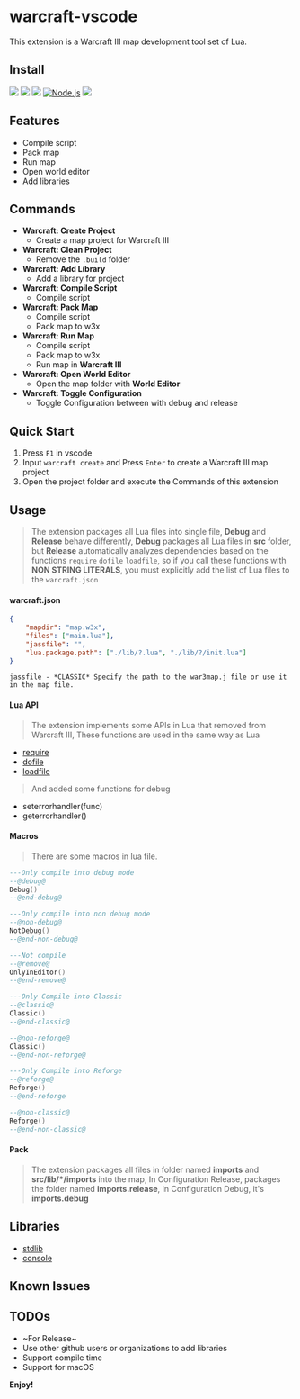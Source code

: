 # warcraft-vscode

This extension is a Warcraft III map development tool set of Lua.

## Install

[![](https://vsmarketplacebadge.apphb.com/version-short/Dencer.warcraft-vscode.svg)](https://marketplace.visualstudio.com/items?itemName=Dencer.warcraft-vscode)
[![](https://vsmarketplacebadge.apphb.com/rating-short/Dencer.warcraft-vscode.svg)](https://marketplace.visualstudio.com/items?itemName=Dencer.warcraft-vscode)
[![](https://vsmarketplacebadge.apphb.com/installs/Dencer.warcraft-vscode.svg)](https://marketplace.visualstudio.com/items?itemName=Dencer.warcraft-vscode)
[![Node.js](https://github.com/warcraft-iii/warcraft-vscode/actions/workflows/node.js.yml/badge.svg)](https://github.com/warcraft-iii/warcraft-vscode/actions/workflows/node.js.yml)
[![](https://discordapp.com/api/guilds/594229838869692466/embed.png?style=shield)](https://discord.gg/26N8ycP)

## Features

-   Compile script
-   Pack map
-   Run map
-   Open world editor
-   Add libraries

## Commands

-   **Warcraft: Create Project**
    -   Create a map project for Warcraft III
-   **Warcraft: Clean Project**
    -   Remove the `.build` folder
-   **Warcraft: Add Library**
    -   Add a library for project
-   **Warcraft: Compile Script**
    -   Compile script
-   **Warcraft: Pack Map**
    -   Compile script
    -   Pack map to w3x
-   **Warcraft: Run Map**
    -   Compile script
    -   Pack map to w3x
    -   Run map in **Warcraft III**
-   **Warcraft: Open World Editor**
    -   Open the map folder with **World Editor**
-   **Warcraft: Toggle Configuration**
    -   Toggle Configuration between with debug and release

## Quick Start

1. Press `F1` in vscode
2. Input `warcraft create` and Press `Enter` to create a Warcraft III map project
3. Open the project folder and execute the Commands of this extension

## Usage

> The extension packages all Lua files into single file, **Debug** and **Release** behave differently, **Debug** packages all Lua files in **src** folder, but **Release** automatically analyzes dependencies based on the functions `require` `dofile` `loadfile`, so if you call these functions with **NON STRING LITERALS**, you must explicitly add the list of Lua files to the `warcraft.json`

#### warcraft.json

```json
{
    "mapdir": "map.w3x",
    "files": ["main.lua"],
    "jassfile": "",
    "lua.package.path": ["./lib/?.lua", "./lib/?/init.lua"]
}
```
```
jassfile - *CLASSIC* Specify the path to the war3map.j file or use it in the map file.
```

#### Lua API

> The extension implements some APIs in Lua that removed from Warcraft III, These functions are used in the same way as Lua

-   [require](https://www.lua.org/manual/5.3/manual.html#pdf-require)
-   [dofile](https://www.lua.org/manual/5.3/manual.html#pdf-dofile)
-   [loadfile](https://www.lua.org/manual/5.3/manual.html#pdf-loadfile)

> And added some functions for debug

- seterrorhandler(func)
- geterrorhandler()

#### Macros

> There are some macros in lua file.

```lua
---Only compile into debug mode
--@debug@
Debug()
--@end-debug@

---Only compile into non debug mode
--@non-debug@
NotDebug()
--@end-non-debug@

---Not compile
--@remove@
OnlyInEditor()
--@end-remove@

---Only Compile into Classic
--@classic@
Classic()
--@end-classic@

--@non-reforge@
Classic()
--@end-non-reforge@

---Only Compile into Reforge
--@reforge@
Reforge()
--@end-reforge

--@non-classic@
Reforge()
--@end-non-classic@
```

#### Pack

> The extension packages all files in folder named **imports** and **src/lib/\*/imports** into the map, In Configuration Release, packages the folder named **imports.release**, In Configuration Debug, it's **imports.debug**

## Libraries

-   [stdlib](https://github.com/warcraft-iii/lib-stdlib)
-   [console](https://github.com/warcraft-iii/lib-console)

## Known Issues

## TODOs

-   ~For Release~
-   Use other github users or organizations to add libraries
-   Support compile time
-   Support for macOS

**Enjoy!**

